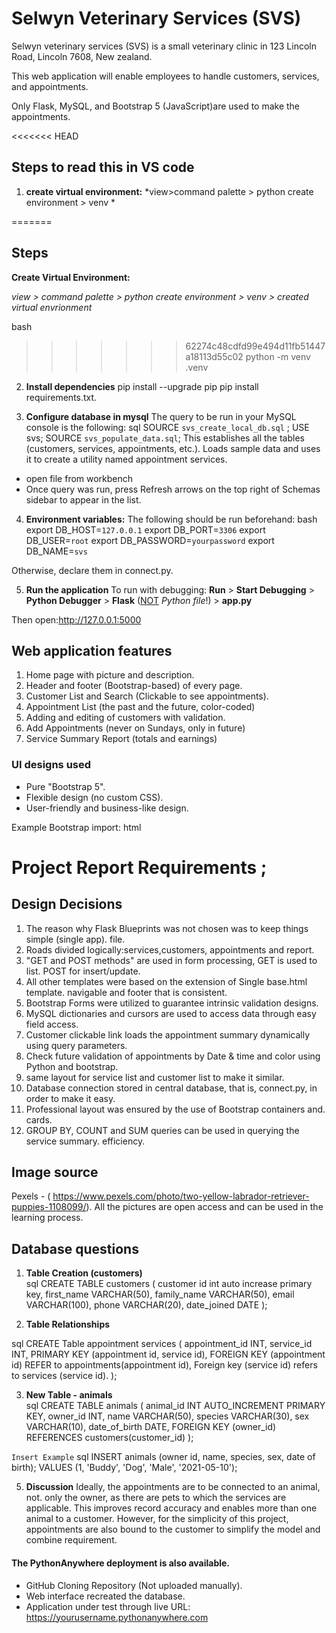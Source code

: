 # Selwyn Veterinary Services (SVS) 

Selwyn veterinary services (SVS) is a small veterinary clinic in 123 Lincoln Road, Lincoln 7608, New zealand.

This web application will enable employees to handle customers, services, and appointments.

Only Flask, MySQL, and Bootstrap 5 (JavaScript)are used to make the appointments.


<<<<<<< HEAD
## Steps to read this in VS code

1. **create virtual environment:**
*view>command palette > python create environment > venv *

=======
## Steps 

**Create Virtual Environment:** 

*view > command palette > python create environment > venv > created virtual envrionment*

bash

>>>>>>> 62274c48cdfd99e494d11fb51447a18113d55c02
python -m venv .venv

  
2.  **Install dependencies** 
pip install --upgrade pip
pip install requirements.txt.


3. **Configure database in mysql**
The query to be run in your MySQL console is the following:
sql
SOURCE `svs_create_local_db.sql` ;
USE svs;
SOURCE `svs_populate_data.sql`;
This establishes all the tables (customers, services, appointments, etc.).
Loads sample data and uses it to create a utility named appointment services.
- open file from workbench 
- Once query was run, press Refresh arrows on the top right of Schemas sidebar to appear in the list.


4. **Environment variables:**
The following should be run beforehand:
bash
export DB_HOST=`127.0.0.1`
export DB_PORT=`3306`
export DB_USER=`root`
export DB_PASSWORD=`yourpassword`
export DB_NAME=`svs`

Otherwise, declare them in connect.py.

5. **Run the application**
To run with debugging:  **Run** > **Start Debugging** > **Python Debugger** > **Flask** (<u>NOT</u> *Python file*!) > **app.py**  

Then open:http://127.0.0.1:5000


## Web application features 

1. Home page with picture and description.
2. Header and footer (Bootstrap-based) of every page.
3. Customer List and Search (Clickable to see appointments).
4. Appointment List (the past and the future, color-coded)
5. Adding and editing of customers with validation.
6. Add Appointments (never on Sundays, only in future)
7. Service Summary Report (totals and earnings)


### UI designs used 

- Pure "Bootstrap 5".
- Flexible design (no custom CSS).
- User-friendly and business-like design.

Example Bootstrap import:
html
<script src="https://cdn.jsdelivr.net/npm/bootstrap@5.3.8/dist/js/bootstrap.bundle.min.js"></script>


# Project Report Requirements ;

## Design Decisions 
1.  The reason why Flask Blueprints was not chosen was to keep things simple (single app).
    file.
2.  Roads divided logically:services,customers, appointments and report.
3.  "GET and POST methods" are used in form processing, GET is used to list.
     POST for insert/update.
4.  All other templates were based on the extension of Single base.html template. 
    navigable and footer that is consistent.
5.  Bootstrap Forms were utilized to guarantee intrinsic validation designs.
6.  MySQL dictionaries and cursors are used to access data through easy field access.
7.  Customer clickable link loads the appointment summary dynamically using query parameters.
8.  Check future validation of appointments by Date & time and color  using Python and bootstrap.
9. same layout for service list and customer list to make it similar.
10. Database connection stored in central database, that is, connect.py, in order to make it easy.
11. Professional layout was ensured by the use of Bootstrap containers and.
    cards.
12. GROUP BY, COUNT and SUM queries can be used in querying the service summary.
    efficiency.



## Image source

Pexels - ( https://www.pexels.com/photo/two-yellow-labrador-retriever-puppies-1108099/).
All the pictures are open access and can be used in the learning process.


## Database questions

1. **Table Creation (customers)**  
 sql
CREATE TABLE customers (
  customer id int auto increase primary key,
  first_name VARCHAR(50),
  family_name VARCHAR(50),
  email VARCHAR(100),
  phone VARCHAR(20),
  date_joined DATE
);


2. **Table Relationships**  

 sql
CREATE Table appointment services (
  appointment_id INT,
  service_id INT,
  PRIMARY KEY (appointment id, service id),
  FOREIGN KEY (appointment id) REFER to appointments(appointment id),
  Foreign key (service id) refers to services (service id).
);


3. **New Table - animals**  
 sql
CREATE TABLE animals (
  animal_id INT AUTO_INCREMENT PRIMARY KEY,
  owner_id INT,
  name VARCHAR(50),
  species VARCHAR(30),
  sex VARCHAR(10),
  date_of_birth DATE,
  FOREIGN KEY (owner_id) REFERENCES customers(customer_id)
);


 `Insert Example`
 sql
INSERT animals (owner id, name, species, sex, date of birth);
VALUES (1, 'Buddy', 'Dog', 'Male', '2021-05-10');


5. **Discussion** 
Ideally, the appointments are to be connected to an animal, not.
only the owner, as there are pets to which the services are applicable. This improves
record accuracy and enables more than one animal to a customer. However, for
the simplicity of this project, appointments are also bound to the customer
to simplify the model and combine requirement.



#### The PythonAnywhere deployment is also available.

-   GitHub Cloning Repository (Not uploaded manually).
-   Web interface recreated the database.
-   Application under test through live URL:
    https://yourusername.pythonanywhere.com

